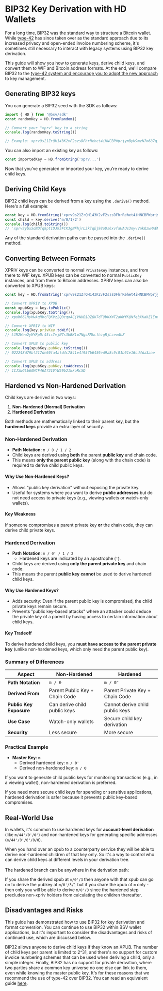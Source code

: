 # BIP32 Key Derivation with HD Wallets

For a long time, BIP32 was the standard way to structure a Bitcoin wallet. While [type-42](EXAMPLE_TYPE_42.md) has since taken over as the standard approach due to its increased privacy and open-ended invoice numbering scheme, it's sometimes still necessary to interact with legacy systems using BIP32 key derivation.

This guide will show you how to generate keys, derive child keys, and convert them to WIF and Bitcoin address formats. At the end, we'll compare BIP32 to the [type-42 system and encourage you to adopt the new approach](EXAMPLE_TYPE_42.md) to key management.

## Generating BIP32 keys

You can generate a BIP32 seed with the SDK as follows:

```typescript
import { HD } from '@bsv/sdk'
const randomKey = HD.fromRandom()

// Convert your "xprv" key to a string
console.log(randomKey.toString())

// Example: xprv9s21ZrQH143K2vF2szsDFhrRehet4iHNCBPWprjymByU9mzN7n687qj3ULQ2YYXdNqFwhVSsKv9W9fM675whM9ATaYrmsLpykQSxMc6RN8V
```

You can also import an existing key as follows:

```typescript
const importedKey = HD.fromString('xprv...')
```

Now that you've generated or imported your key, you're ready to derive child keys.

## Deriving Child Keys

BIP32 child keys can be derived from a key using the `.derive()` method. Here's a full example:

```typescript
const key = HD.fromString('xprv9s21ZrQH143K2vF2szsDFhrRehet4iHNCBPWprjymByU9mzN7n687qj3ULQ2YYXdNqFwhVSsKv9W9fM675whM9ATaYrmsLpykQSxMc6RN8V')
const child = key.derive('m/0/1/2')
console.log(child.toString())
// 'xprv9yGx5dNDfq8pt1DJ9SFCK3gNFhjrL3kTqEj98oDs6xvfaUAUs3nyvVakQzwHAEMrc6gg1c3iaNCDubUruhX75gNHC7HAnFxHuxeiMVgLEqS'
```

Any of the standard derivation paths can be passed into the `.derive()` method.

## Converting Between Formats

XPRIV keys can be converted to normal `PrivateKey` instances, and from there to WIF keys. XPUB keys can be converted to normal `PublicKey` instances, and from there to Bitcoin addresses. XPRIV keys can also be converted to XPUB keys:

```typescript
const key = HD.fromString('xprv9s21ZrQH143K2vF2szsDFhrRehet4iHNCBPWprjymByU9mzN7n687qj3ULQ2YYXdNqFwhVSsKv9W9fM675whM9ATaYrmsLpykQSxMc6RN8V')

// Convert XPRIV to XPUB
const xpubKey = key.toPublic()
console.log(xpubKey.toString());
// xpub661MyMwAqRbcFQKVz2QDcqoACjVNUB1DZQK7dF9bKXWT2aKWfKQNfe3XKakZ1EnxeNP5E4MqZnZZw4P7179rPbeJEjhYbwF5ovkbGkeYPdF

// Convert XPRIV to WIF
console.log(key.privKey.toWif())
// L1MZHeu2yMYRpDr45icTvjN7s3bBK1o7NgsRMkcfhzgRjLzewAhZ

// Convert XPUB to public key
console.log(xpubKey.pubKey.toString())
// 022248d79bf217de60fa4afd4c7841e4f957b6459ed9a8c9c01b61e16cd4da3aae

// Convert XPUB to address
console.log(xpubKey.pubKey.toAddress())
// 1CJXwGLb6GMCF46A721VYW59b21kkoRc5D
```

## Hardened vs Non-Hardened Derivation

Child keys are derived in two ways:

1. **Non-Hardened (Normal) Derivation**
2. **Hardened Derivation**

Both methods are mathematically linked to their parent key, but the **hardened keys** provide an extra layer of security.

### **Non-Hardened Derivation**

* **Path Notation**: `m / 0 / 1 / 2`
* Child keys are derived using **both** the parent **public key** and chain code.
* This means **only the parent public key** (along with the chain code) is required to derive child public keys.

#### **Why Use Non-Hardened Keys?**

* Allows "public key derivation" without exposing the private key.
* Useful for systems where you want to derive **public addresses** but do not need access to private keys (e.g., viewing wallets or watch-only wallets).

#### **Key Weakness**

If someone compromises a parent private key **or** the chain code, they can derive child private keys.

### **Hardened Derivation**

* **Path Notation**: `m / 0' / 1 / 2`
  * Hardened keys are indicated by an apostrophe (`'`).
* Child keys are derived using **only the parent private key** and chain code.
* This means the parent **public key** **cannot** be used to derive hardened child keys.

#### **Why Use Hardened Keys?**

* Adds security: Even if the parent public key is compromised, the child private keys remain secure.
* Prevents "public key-based attacks" where an attacker could deduce the private key of a parent by having access to certain information about child keys.

#### **Key Tradeoff**

To derive hardened child keys, you **must have access to the parent private key** (unlike non-hardened keys, which only need the parent public key).

### **Summary of Differences**

| Aspect                  | Non-Hardened                   | Hardened                        |
| ----------------------- | ------------------------------ | ------------------------------- |
| **Path Notation**       | `m / 0`                        | `m / 0'`                        |
| **Derived From**        | Parent Public Key + Chain Code | Parent Private Key + Chain Code |
| **Public Key Exposure** | Can derive child public keys   | Cannot derive child public keys |
| **Use Case**            | Watch-only wallets             | Secure child key derivation     |
| **Security**            | Less secure                    | More secure                     |

### **Practical Example**

* **Master Key**: `m`
  * Derived hardened key: `m / 0'`
  * Derived non-hardened key: `m / 0`

If you want to generate child public keys for monitoring transactions (e.g., in a viewing wallet), non-hardened derivation is preferred.

If you need more secure child keys for spending or sensitive applications, hardened derivation is safer because it prevents public key-based compromises.

## **Real-World Use**

In wallets, it's common to use hardened keys for **account-level derivation** (like `m/44'/0'/0'`) and non-hardened keys for generating specific addresses (`m/44'/0'/0'/0/0`).

When you hand over an xpub to a counterparty service they will be able to derive non-hardened children of that key only. So it's a way to control who can derive child keys at different levels in your derivation tree.\
\
The hardened branch can be anywhere in the derivation path:

If you share the derived xpub at `m/0'/3` then anyone with that xpub can go on to derive the pubkey at `m/0'/3/1` but if you share the xpub of `m`  only - then only you will be able to derive `m/0'/3` since the  hardened step precludes non-xpriv holders from calculating the children thereafter.

## Disadvantages and Risks

This guide has demonstrated how to use BIP32 for key derivation and format conversion. You can continue to use BIP32 within BSV wallet applications, but it's important to consider the disadvantages and risks of continued use, which are discussed below.

BIP32 allows anyone to derive child keys if they know an XPUB. The number of child keys per parent is limited to 2^31, and there's no support for custom invoice numbering schemes that can be used when deriving a child, only a simple integer. Finally, BIP32 has no support for private derivation, where two parties share a common key universe no one else can link to them, even while knowing the master public key. It's for these reasons that we recommend the use of type-42 over BIP32. You can read an equivalent guide [here](EXAMPLE_TYPE_42.md).
